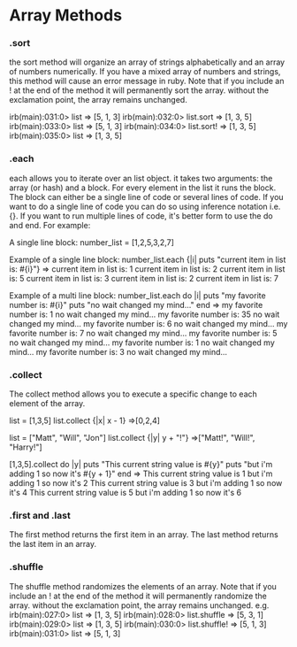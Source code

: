 # Array Methods
### .sort
the sort method will organize an array of strings alphabetically and an array of numbers numerically. If you have a mixed array of numbers and strings, this method will cause an error message in ruby. Note that if you include an ! at the end of the method it will permanently sort the array.  without the exclamation point, the array remains unchanged.

irb(main):031:0> list
=> [5, 1, 3]
irb(main):032:0> list.sort
=> [1, 3, 5]
irb(main):033:0> list
=> [5, 1, 3]
irb(main):034:0> list.sort!
=> [1, 3, 5]
irb(main):035:0> list
=> [1, 3, 5]


### .each
each allows you to iterate over an list object.  it takes two arguments: the array (or hash) and a block.  For every element in the list it runs the block.  The block can either be a single line of code or several lines of code.  If you want to do a single line of code you can do so using inference notation i.e. {}. If you want to run multiple lines of code, it's better form to use the do and end.
For example:

A single line block:
number_list = [1,2,5,3,2,7]

Example of a single line block:
number_list.each {|i| puts "current item in list is: #{i}"}
=>
current item in list is: 1
current item in list is: 2
current item in list is: 5
current item in list is: 3
current item in list is: 2
current item in list is: 7

Example of a multi line block:
number_list.each do |i|
  puts "my favorite number is: #{i}"
  puts "no wait changed my mind..."
end
=>
my favorite number is: 1
no wait changed my mind...
my favorite number is: 35
no wait changed my mind...
my favorite number is: 6
no wait changed my mind...
my favorite number is: 7
no wait changed my mind...
my favorite number is: 5
no wait changed my mind...
my favorite number is: 1
no wait changed my mind...
my favorite number is: 3
no wait changed my mind...
### .collect

The collect method allows you to execute a specific change to each element of the array.

list = [1,3,5]
list.collect {|x| x - 1}
=>[0,2,4]

list = ["Matt", "Will", "Jon"]
list.collect {|y| y + "!"}
=>["Matt!", "Will!", "Harry!"]

[1,3,5].collect do |y|
    puts "This current string value is #{y}"
    puts "but i'm adding 1 so now it's #{y + 1}"
end
=>
This current string value is 1
but i'm adding 1 so now it's 2
This current string value is 3
but i'm adding 1 so now it's 4
This current string value is 5
but i'm adding 1 so now it's 6
### .first and .last
The first method returns the first item in an array.  The last method returns the last item in an array.
### .shuffle
The shuffle method randomizes the elements of an array.  Note that if you include an ! at the end of the method it will permanently randomize the array.  without the exclamation point, the array remains unchanged.
e.g.
irb(main):027:0> list
=> [1, 3, 5]
irb(main):028:0> list.shuffle
=> [5, 3, 1]
irb(main):029:0> list
=> [1, 3, 5]
irb(main):030:0> list.shuffle!
=> [5, 1, 3]
irb(main):031:0> list
=> [5, 1, 3]
